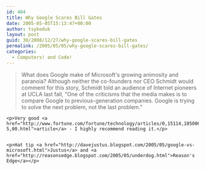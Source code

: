 ```yaml
---
id: 404
title: Why Google Scares Bill Gates
date: 2005-05-05T15:13:47+00:00
author: tsykoduk
layout: post
guid: 30/2008/12/27/why-google-scares-bill-gates
permalink: /2005/05/05/why-google-scares-bill-gates/
categories:
  - Computers! and Code!
---
```

<blockquote>What does Google make of Microsoft's growing animosity and paranoia? Although neither the co-founders nor <span class="caps">CEO</span> Schmidt would comment for this story, Schmidt told an audience of Internet pioneers at <span class="caps">UCLA</span> last fall, "One of the criticisms that the media makes is to compare Google to previous-generation companies. Google is trying to solve the next problem, not the last problem."</blockquote>

	<p>Very good <a href="http://www.fortune.com/fortune/technology/articles/0,15114,1050065-5,00.html">article</a> - I highly recommend reading it.</p>


	<p>Hat tip <a href="http://davejustus.blogspot.com/2005/05/google-vs-microsoft.html">Justus</a> and <a href="http://reasonsedge.blogspot.com/2005/05/underdog.html">Reason's Edge</a></p>